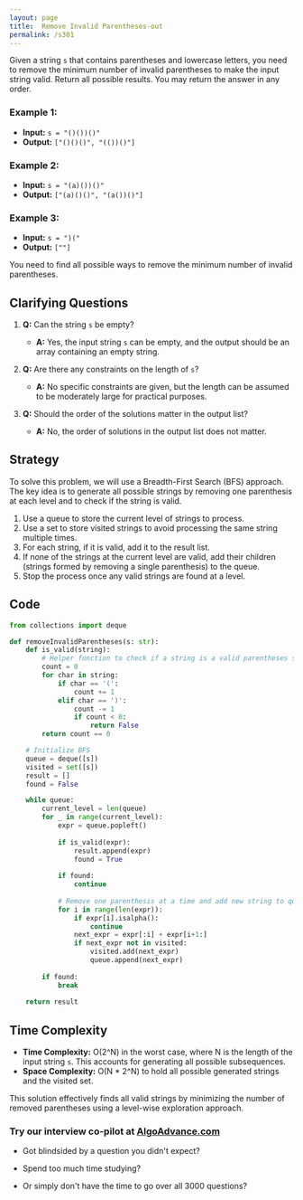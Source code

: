 ```yaml
---
layout: page
title:  Remove Invalid Parentheses-out
permalink: /s301
---
```

Given a string `s` that contains parentheses and lowercase letters, you need to remove the minimum number of invalid parentheses to make the input string valid. Return all possible results. You may return the answer in any order.

### Example 1:
- **Input:** `s = "()())()"`
- **Output:** `["()()()", "(())()"]`

### Example 2:
- **Input:** `s = "(a)())()"`
- **Output:** `["(a)()()", "(a())()"]`

### Example 3:
- **Input:** `s = ")("`
- **Output:** `[""]`

You need to find all possible ways to remove the minimum number of invalid parentheses. 

## Clarifying Questions
1. **Q:** Can the string `s` be empty?
   - **A:** Yes, the input string `s` can be empty, and the output should be an array containing an empty string.
   
2. **Q:** Are there any constraints on the length of `s`?
   - **A:** No specific constraints are given, but the length can be assumed to be moderately large for practical purposes.

3. **Q:** Should the order of the solutions matter in the output list?
   - **A:** No, the order of solutions in the output list does not matter.

## Strategy
To solve this problem, we will use a Breadth-First Search (BFS) approach. The key idea is to generate all possible strings by removing one parenthesis at each level and to check if the string is valid.

1. Use a queue to store the current level of strings to process.
2. Use a set to store visited strings to avoid processing the same string multiple times.
3. For each string, if it is valid, add it to the result list.
4. If none of the strings at the current level are valid, add their children (strings formed by removing a single parenthesis) to the queue.
5. Stop the process once any valid strings are found at a level.

## Code
```python
from collections import deque

def removeInvalidParentheses(s: str):
    def is_valid(string):
        # Helper function to check if a string is a valid parentheses string
        count = 0
        for char in string:
            if char == '(':
                count += 1
            elif char == ')':
                count -= 1
                if count < 0:
                    return False
        return count == 0

    # Initialize BFS
    queue = deque([s])
    visited = set([s])
    result = []
    found = False

    while queue:
        current_level = len(queue)
        for _ in range(current_level):
            expr = queue.popleft()
            
            if is_valid(expr):
                result.append(expr)
                found = True
            
            if found:
                continue
            
            # Remove one parenthesis at a time and add new string to queue
            for i in range(len(expr)):
                if expr[i].isalpha():
                    continue
                next_expr = expr[:i] + expr[i+1:]
                if next_expr not in visited:
                    visited.add(next_expr)
                    queue.append(next_expr)
                    
        if found:
            break
            
    return result
```

## Time Complexity
- **Time Complexity:** O(2^N) in the worst case, where N is the length of the input string `s`. This accounts for generating all possible subsequences.
- **Space Complexity:** O(N * 2^N) to hold all possible generated strings and the visited set.

This solution effectively finds all valid strings by minimizing the number of removed parentheses using a level-wise exploration approach.


### Try our interview co-pilot at [AlgoAdvance.com](https://algoAdvance.com)

- Got blindsided by a question you didn't expect?

- Spend too much time studying?

- Or simply don't have the time to go over all 3000 questions?

